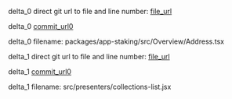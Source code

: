 delta_0 direct git url to file and line number: [file_url](https://www.github.com/polkadot-js/apps/commit/024a55e3d0240b638b31b048083152f6fd77f966/#diff-bd0b03c2c7e73f8b7b23c95173eb4baa3d6e050f4a12c273dc8df642e875b1f5L136)

delta_0 [commit_url0](https://www.github.com/polkadot-js/apps/commit/024a55e3d0240b638b31b048083152f6fd77f966)

delta_0 filename: packages/app-staking/src/Overview/Address.tsx



delta_1 direct git url to file and line number: [file_url](https://www.github.com/FogCreek/Glitch-Community/commit/251b49689b723ebdf5e6c4d159d32fb38c765a7f/#diff-88c0072c02e322b424954b0f0a2b21dcd16f16badc053b38c95ec7771a782d8dL44)

delta_1 [commit_url0](https://www.github.com/FogCreek/Glitch-Community/commit/251b49689b723ebdf5e6c4d159d32fb38c765a7f)

delta_1 filename: src/presenters/collections-list.jsx



